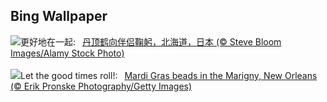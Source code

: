 ## Bing Wallpaper
![](https://www.bing.com/th?id=OHR.BowingCrane_ZH-CN0143761293_UHD.jpg&w=1000)更好地在一起:&nbsp;&ensp;[丹顶鹤向伴侣鞠躬，北海道，日本 (© Steve Bloom Images/Alamy Stock Photo)](https://www.bing.com/th?id=OHR.BowingCrane_ZH-CN0143761293_UHD.jpg)
<br><br/>
![](https://www.bing.com/th?id=OHR.MarignyBeads_EN-US7464992774_UHD.jpg&w=1000)Let the good times roll!:&nbsp;&ensp;[Mardi Gras beads in the Marigny, New Orleans (© Erik Pronske Photography/Getty Images)](https://www.bing.com/th?id=OHR.MarignyBeads_EN-US7464992774_UHD.jpg)
<br><br/>
